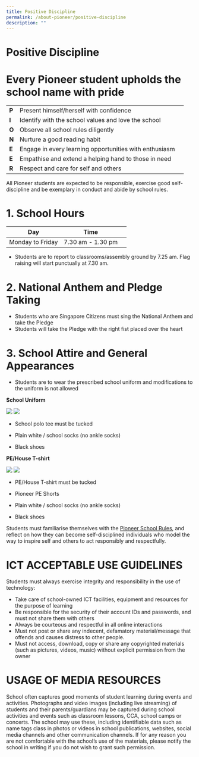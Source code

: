 ```yaml
---
title: Positive Discipline
permalink: /about-pioneer/positive-discipline
description: ""
---
```

# Positive Discipline
# Every Pioneer student upholds the school name with pride

|   |                                                        |   |
|---|--------------------------------------------------------|---|
| **P** | Present himself/herself with confidence                |   |
| **I** | Identify with the school values and love the school    |   |
| **O** | Observe all school rules diligently                    |   |
| **N** | Nurture a good reading habit                           |   |
| **E** | Engage in every learning opportunities with enthusiasm |   |
| **E** | Empathise and extend a helping hand to those in need   |   |
| **R** | Respect and care for self and others                   |   |

All Pioneer students are expected to be responsible, exercise good self-discipline and be exemplary in conduct and abide by school rules.

# 1. School Hours

|        Day       |        Time       |   |
|:----------------:|:-----------------:|---|
| Monday to Friday | 7.30 am - 1.30 pm |   |

* Students are to report to classrooms/assembly ground by 7.25 am. Flag raising will start punctually at 7.30 am.

# 2. National Anthem and Pledge Taking

* Students who are Singapore Citizens must sing the National Anthem and take the Pledge
* Students will take the Pledge with the right fist placed over the heart

# 3. School Attire and General Appearances
* Students are to wear the prescribed school uniform and modifications to the uniform is not allowed

**School Uniform**

![](/images/Uniform%20Boy%20Front%201.jpg)
![](/images/uniform%20student_arrow.jpg)


* School polo tee must be tucked

* Plain white / school socks
(no ankle socks)

* Black shoes

**PE/House T-shirt**

![](/images/PE%20Boy%20A%20Front%201.jpg)
![](/images/PE%20Girl%20A%20Front%201.jpg)

* PE/House T-shirt must be tucked

* Pioneer PE Shorts

* Plain white / school socks
(no ankle socks)

* Black shoes

Students must familiarise themselves with the [Pioneer School Rules](/files/School%20Rules.pdf), and reflect on how they can become self-disciplined individuals who model the way to inspire self and others to act responsibly and respectfully.

# ICT ACCEPTABLE USE GUIDELINES

Students must always exercise integrity and responsibility in the use of technology:

* Take care of school-owned ICT facilities, equipment and resources for the purpose of learning
* Be responsible for the security of their account IDs and passwords, and must not share them with others
* Always be courteous and respectful in all online interactions
* Must not post or share any indecent, defamatory material/message that offends and causes distress to other people.
* Must not access, download, copy or share any copyrighted materials (such as pictures, videos, music) without explicit permission from the owner

# USAGE OF MEDIA RESOURCES
School often captures good moments of student learning during events and activities. Photographs and video images (including live streaming) of students and their parents/guardians may be captured during school activities and events such as classroom lessons, CCA, school camps or concerts. The school may use these, including identifiable data such as name tags class in photos or videos in school publications, websites, social media channels and other communication channels. If for any reason you are not comfortable with the school’s use of the materials, please notify the school in writing if you do not wish to grant such permission.